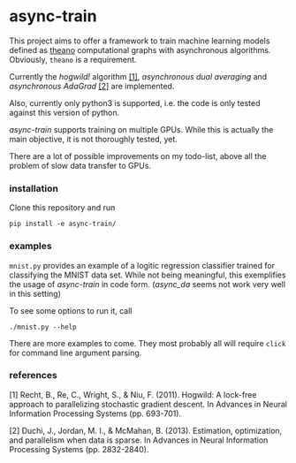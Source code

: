 # async-train

This project aims to offer a framework to train machine learning models
 defined as [theano](https://github.com/Theano/theano/) computational graphs with asynchronous algorithms.
 Obviously, `theano` is a requirement.

Currently the _hogwild!_ algorithm [\[1\]](#ref1), _asynchronous dual
 averaging_ and _asynchronous AdaGrad_ [\[2\]](#ref2) are implemented.

Also, currently only python3 is supported, i.e. the code is only tested
 against this version of python.

*async-train* supports training on multiple GPUs. While this is actually
 the main objective, it is not thoroughly tested, yet.

There are a lot of possible improvements on my todo-list, above all the 
 problem of slow data transfer to GPUs.


### installation

Clone this repository and run

    pip install -e async-train/


### examples

`mnist.py` provides an example of a logitic regression classifier
 trained for classifying the MNIST data set. While not being meaningful, 
 this exemplifies the usage of *async-train* in code form.
 (_async\_da_ seems not work very well in this setting)

To see some options to run it, call

    ./mnist.py --help

There are more examples to come. They most probably all will require
 `click` for command line argument parsing.


### references

<a name="ref1">[1]</a> Recht, B., Re, C., Wright, S., & Niu, F. (2011). 
 Hogwild: A lock-free approach to parallelizing stochastic gradient descent. 
 In Advances in Neural Information Processing Systems (pp. 693-701).
 
<a name="ref2">[2]</a> Duchi, J., Jordan, M. I., & McMahan, B. (2013). 
 Estimation, optimization, and parallelism when data is sparse. 
 In Advances in Neural Information Processing Systems (pp. 2832-2840).